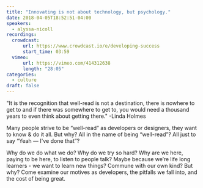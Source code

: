 ```yaml
---
title: "Innovating is not about technology, but psychology."
date: 2018-04-05T18:52:51-04:00
speakers:
  - alyssa-nicoll
recordings:
  crowdcast:
      url: https://www.crowdcast.io/e/developing-success
      start_time: 03:59
  vimeo:
      url: https://vimeo.com/414312638
      length: "28:05"
categories:
  - culture
draft: false
---
```


"It is the recognition that well-read is not a destination, there is nowhere to get to and if there was somewhere to get to, you would need a thousand years to even think about getting there." -Linda Holmes

Many people strive to be “well-read” as developers or designers, they want to know & do it all. But why? All in the name of being “well-read”? All just to say “Yeah — I've done that”?

Why do we do what we do? Why do we try so hard? Why are we here, paying to be here, to listen to people talk? Maybe because we’re life long learners - we want to learn new things? Commune with our own kind? But why? Come examine our motives as developers, the pitfalls we fall into, and the cost of being great.
